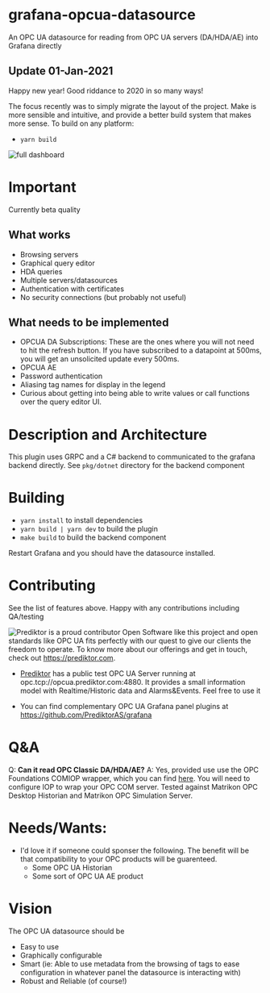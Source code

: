 # grafana-opcua-datasource
An OPC UA datasource for reading from OPC UA servers (DA/HDA/AE) into Grafana directly

## Update 01-Jan-2021
Happy new year! Good riddance to 2020 in so many ways!

The focus recently was to simply migrate the layout of the project. Make is more sensible and intuitive, and provide a better build system that makes more sense.
To build on any platform:
* `yarn build`

![full dashboard](https://raw.githubusercontent.com/srclosson/grafana-opcua-datasource/master/src/img/dashboard2.png)

# Important
Currently beta quality
## What works
* Browsing servers
* Graphical query editor
* HDA queries
* Multiple servers/datasources
* Authentication with certificates
* No security connections (but probably not useful)

## What needs to be implemented
* OPCUA DA Subscriptions: These are the ones where you will not need to hit the refresh button. If you have subscribed to a datapoint at 500ms, you will get an unsolicited update every 500ms. 
* OPCUA AE
* Password authentication
* Aliasing tag names for display in the legend
* Curious about getting into being able to write values or call functions over the query editor UI.

# Description and Architecture
This plugin uses GRPC and a C# backend to communicated to the grafana backend directly. See `pkg/dotnet` directory for the backend component

# Building
* `yarn install` to install dependencies
* `yarn build | yarn dev` to build the plugin
* `make build` to build the backend component

Restart Grafana and you should have the datasource installed.

# Contributing
See the list of features above. Happy with any contributions including QA/testing

![Prediktor](https://raw.githubusercontent.com/srclosson/grafana-opcua-datasource/master/src/img/PrediktorLogo_thumb.png) is a proud contributor
Open Software like this project and open standards like OPC UA fits perfectly with our quest to give our clients the freedom to operate. To know more about our offerings and get in touch, check out https://prediktor.com.

* [Prediktor](https://prediktor.com) has a public test OPC UA Server running at opc.tcp://opcua.prediktor.com:4880.
It provides a small information model with Realtime/Historic data and Alarms&Events. Feel free to use it

* You can find complementary OPC UA Grafana panel plugins at https://github.com/PrediktorAS/grafana

# Q&A
Q: **Can it read OPC Classic DA/HDA/AE?**
A: Yes, provided use use the OPC Foundations COMIOP wrapper, which you can find [here](https://github.com/OPCFoundation/UA-.NETStandard). You will need to configure IOP to wrap your OPC COM server. Tested against Matrikon OPC Desktop Historian and Matrikon OPC Simulation Server.

# Needs/Wants:
* I'd love it if someone could sponser the following. The benefit will be that compatibility to your OPC products will be guarenteed.
  * Some OPC UA Historian
  * Some sort of OPC UA AE product

# Vision
The OPC UA datasource should be
- Easy to use
- Graphically configurable
- Smart (ie: Able to use metadata from the browsing of tags to ease configuration in whatever panel the datasource is interacting with)
- Robust and Reliable (of course!)


